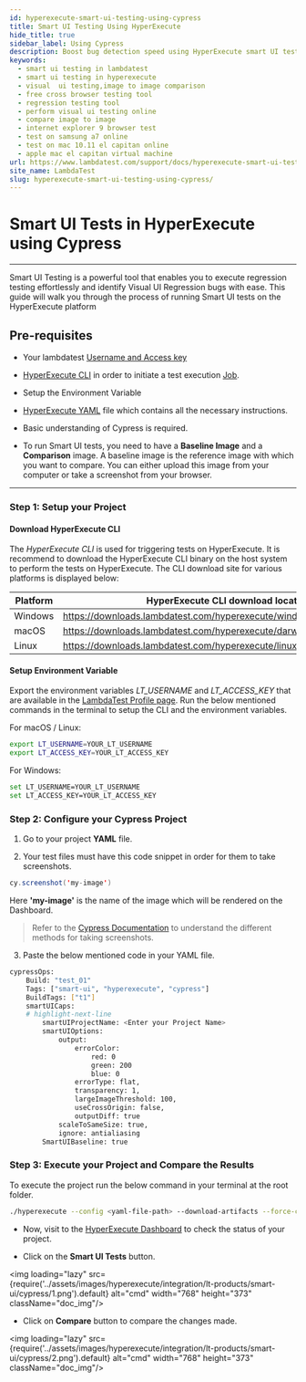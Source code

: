 ```yaml
---
id: hyperexecute-smart-ui-testing-using-cypress
title: Smart UI Testing Using HyperExecute
hide_title: true
sidebar_label: Using Cypress
description: Boost bug detection speed using HyperExecute smart UI testing with Cypress. Perform Visual UI Regression Testing for perfect app delivery.
keywords:
  - smart ui testing in lambdatest
  - smart ui testing in hyperexecute
  - visual  ui testing,image to image comparison
  - free cross browser testing tool
  - regression testing tool
  - perform visual ui testing online
  - compare image to image
  - internet explorer 9 browser test
  - test on samsung a7 online
  - test on mac 10.11 el capitan online
  - apple mac el capitan virtual machine
url: https://www.lambdatest.com/support/docs/hyperexecute-smart-ui-testing-using-cypress/
site_name: LambdaTest
slug: hyperexecute-smart-ui-testing-using-cypress/
---
```


<script type="application/ld+json"
      dangerouslySetInnerHTML={{ __html: JSON.stringify({
       "@context": "https://schema.org",
        "@type": "BreadcrumbList",
        "itemListElement": [{
          "@type": "ListItem",
          "position": 1,
          "name": "LambdaTest",
          "item": "https://www.lambdatest.com"
        },{
          "@type": "ListItem",
          "position": 2,
          "name": "Support",
          "item": "https://www.lambdatest.com/support/docs/"
        },{
          "@type": "ListItem",
          "position": 3,
          "name": "Smart UI Testing",
          "item": "https://www.lambdatest.com/support/docs/hyperexecute-smart-ui-testing-using-cypress/"
        }]
      })
    }}
></script>

# Smart UI Tests in HyperExecute using Cypress

---

Smart UI Testing is a powerful tool that enables you to execute regression testing effortlessly and identify Visual UI Regression bugs with ease. This guide will walk you through the process of running Smart UI tests on the HyperExecute platform

## Pre-requisites

- Your lambdatest [Username and Access key](/support/docs/hyperexecute-how-to-get-my-username-and-access-key/)

- [HyperExecute CLI](/support/docs/hyperexecute-cli-run-tests-on-hyperexecute-grid/) in order to initiate a test execution [Job](/support/docs/hyperexecute-concepts/#1-jobs).

- Setup the Environment Variable

- [HyperExecute YAML](/support/docs/hyperexecute-yaml-version0.2/) file which contains all the necessary instructions.

- Basic understanding of Cypress is required.

- To run Smart UI tests, you need to have a **Baseline Image** and a **Comparison** image. A baseline image is the reference image with which you want to compare. You can either upload this image from your computer or take a screenshot from your browser.

---

### Step 1: Setup your Project

#### Download HyperExecute CLI

The *HyperExecute CLI* is used for triggering tests on HyperExecute. It is recommend to download the HyperExecute CLI binary on the host system to perform the tests on HyperExecute. The CLI download site for various platforms is displayed below:

| Platform | HyperExecute CLI download location |
| ---------| --------------------------- |
| Windows | https://downloads.lambdatest.com/hyperexecute/windows/hyperexecute.exe |
| macOS | https://downloads.lambdatest.com/hyperexecute/darwin/hyperexecute |
| Linux | https://downloads.lambdatest.com/hyperexecute/linux/hyperexecute |

#### Setup Environment Variable

Export the environment variables *LT_USERNAME* and *LT_ACCESS_KEY* that are available in the [LambdaTest Profile page](https://accounts.lambdatest.com/detail/profile).
Run the below mentioned commands in the terminal to setup the CLI and the environment variables.

For macOS / Linux:

```bash
export LT_USERNAME=YOUR_LT_USERNAME
export LT_ACCESS_KEY=YOUR_LT_ACCESS_KEY
```

For Windows:

```bash
set LT_USERNAME=YOUR_LT_USERNAME
set LT_ACCESS_KEY=YOUR_LT_ACCESS_KEY
```

### Step 2: Configure your Cypress Project

1. Go to your project **YAML** file.

2. Your test files must have this code snippet in order for them to take screenshots.

```java
cy.screenshot('my-image')
```

Here **'my-image'** is the name of the image which will be rendered on the Dashboard.
> Refer to the [Cypress Documentation](https://docs.cypress.io/api/commands/screenshot) to understand the different methods for taking screenshots.

3. Paste the below mentioned code in your YAML file.

```bash
cypressOps:
    Build: "test_01"
    Tags: ["smart-ui", "hyperexecute", "cypress"]
    BuildTags: ["t1"]
    smartUICaps:
    # highlight-next-line
        smartUIProjectName: <Enter your Project Name>
        smartUIOptions:
            output:
                errorColor:
                    red: 0
                    green: 200
                    blue: 0
                errorType: flat,
                transparency: 1,
                largeImageThreshold: 100,
                useCrossOrigin: false,
                outputDiff: true
            scaleToSameSize: true,
            ignore: antialiasing
        SmartUIBaseline: true
```

### Step 3: Execute your Project and Compare the Results

To execute the project run the below command in your terminal at the root folder.

```bash
./hyperexecute --config <yaml-file-path> --download-artifacts --force-clean-artifacts
```
- Now, visit to the [HyperExecute Dashboard](https://hyperexecute.lambdatest.com/hyperexecute) to check the status of your project.

- Click on the **Smart UI Tests** button.

<img loading="lazy" src={require('../assets/images/hyperexecute/integration/lt-products/smart-ui/cypress/1.png').default} alt="cmd" width="768" height="373" className="doc_img"/>

- Click on **Compare** button to compare the changes made.

<img loading="lazy" src={require('../assets/images/hyperexecute/integration/lt-products/smart-ui/cypress/2.png').default} alt="cmd" width="768" height="373" className="doc_img"/>
